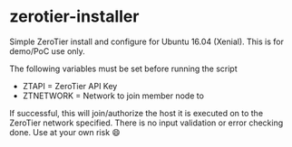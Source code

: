 # zerotier-installer
Simple ZeroTier install and configure for Ubuntu 16.04 (Xenial). This is for demo/PoC use only.

The following variables must be set before running the script
* ZTAPI = ZeroTier API Key
* ZTNETWORK = Network to join member node to

If successful, this will join/authorize the host it is executed on to the ZeroTier network specified. There is no input validation or error checking done. Use at your own risk :smile:
